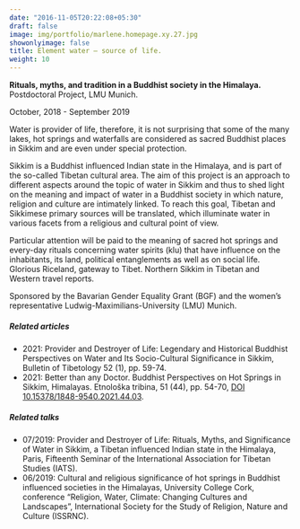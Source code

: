 ```yaml
---
date: "2016-11-05T20:22:08+05:30"
draft: false
image: img/portfolio/marlene.homepage.xy.27.jpg
showonlyimage: false
title: Element water – source of life.
weight: 10
---
```


**Rituals, myths, and tradition in a Buddhist society in the Himalaya.** Postdoctoral Project, LMU Munich.
<!--more-->

October, 2018 - September 2019

Water is provider of life, therefore, it is not surprising that some of the many lakes, hot springs and waterfalls are considered as sacred Buddhist places in Sikkim and are even under special protection.

Sikkim is a Buddhist influenced Indian state in the Himalaya, and is part of the so-called Tibetan cultural area. The aim of this project is an approach to different aspects around the topic of water in Sikkim and thus to shed light on the meaning and impact of water in a Buddhist society in which nature, religion and culture are intimately linked. To reach this goal, Tibetan and Sikkimese primary sources will be translated, which illuminate water in various facets from a religious and cultural point of view.

Particular attention will be paid to the meaning of sacred hot springs and every-day rituals concerning water spirits (klu) that have influence on the inhabitants, its land, political entanglements as well as on social life.
Glorious Riceland, gateway to Tibet. Northern Sikkim in Tibetan and Western travel reports.

Sponsored by the Bavarian Gender Equality Grant (BGF) and the women’s representative Ludwig-Maximilians-University (LMU) Munich.


##### Related articles

- 2021: Provider and Destroyer of Life: Legendary and Historical Buddhist Perspectives on Water and Its Socio-Cultural Significance in Sikkim, Bulletin of Tibetology 52 (1), pp. 59-74.
- 2021: Better than any Doctor. Buddhist Perspectives on Hot Springs in Sikkim, Himalayas. Etnološka tribina, 51 (44), pp. 54-70, [DOI 10.15378/1848-9540.2021.44.03](https://doi.org/10.15378/1848-9540.2021.44.03).


##### Related talks

- 07/2019: Provider and Destroyer of Life: Rituals, Myths, and Significance of Water in Sikkim, a Tibetan influenced Indian state in the Himalaya, Paris, Fifteenth Seminar of the International Association for Tibetan Studies (IATS).
- 06/2019: Cultural and religious significance of hot springs in Buddhist influenced societies in the Himalayas, University College Cork, conference “Religion, Water, Climate: Changing Cultures and Landscapes”, International Society for the Study of Religion, Nature and Culture (ISSRNC).

